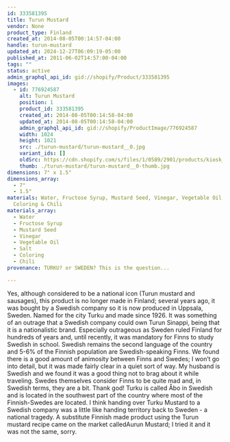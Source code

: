 ```yaml
---
id: 333581395
title: Turun Mustard
vendor: None
product_type: Finland
created_at: 2014-08-05T00:14:57-04:00
handle: turun-mustard
updated_at: 2024-12-27T06:09:19-05:00
published_at: 2011-06-02T14:57:00-04:00
tags: ""
status: active
admin_graphql_api_id: gid://shopify/Product/333581395
images:
  - id: 776924587
    alt: Turun Mustard
    position: 1
    product_id: 333581395
    created_at: 2014-08-05T00:14:58-04:00
    updated_at: 2014-08-05T00:14:58-04:00
    admin_graphql_api_id: gid://shopify/ProductImage/776924587
    width: 1024
    height: 1021
    src: ./turun-mustard/turun-mustard__0.jpg
    variant_ids: []
    oldSrc: https://cdn.shopify.com/s/files/1/0589/2901/products/kiosk_fi_TURUNMUSTARD.jpeg?v=1407212098
    thumb: ./turun-mustard/turun-mustard__0-thumb.jpg
dimensions: 7" x 1.5"
dimensions_array:
  - 7"
  - 1.5"
materials: Water, Fructose Syrup, Mustard Seed, Vinegar, Vegetable Oil, Salt,
  Coloring & Chili
materials_array:
  - Water
  - Fructose Syrup
  - Mustard Seed
  - Vinegar
  - Vegetable Oil
  - Salt
  - Coloring
  - Chili
provenance: TURKU? or SWEDEN? This is the question...

---
```


Yes, although considered to be a national icon (Turun mustard and sausages), this product is no longer made in Finland; several years ago, it was bought by a Swedish company so it is now produced in Uppsala, Sweden. Named for the city Turku and made since 1926. It was something of an outrage that a Swedish company could own Turun Sinappi, being that it is a nationalistic brand. Especially outrageous as Sweden ruled Finland for hundreds of years and, until recently, it was mandatory for Finns to study Swedish in school. Swedish remains the second language of the country and 5-6% of the Finnish population are Swedish-speaking Finns. We found there is a good amount of animosity between Finns and Swedes; I won’t go into detail, but it was made fairly clear in a quiet sort of way. My husband is Swedish and we found it was a good thing not to brag about it while traveling. Swedes themselves consider Finns to be quite mad and, in Swedish terms, they are a bit. Thank god! Turku is called Åbo in Swedish and is located in the southwest part of the country where most of the Finnish-Swedes are located. I think handing over Turku Mustard to a Swedish company was a little like handing territory back to Sweden - a national tragedy. A substitute Finnish made product using the Turun mustard recipe came on the market calledAurun Mustard; I tried it and it was not the same, sorry.